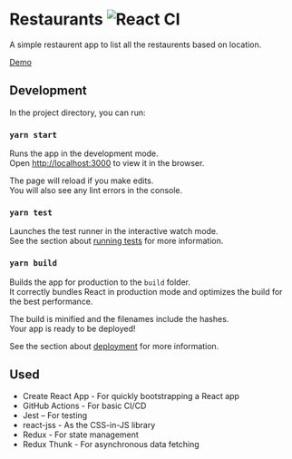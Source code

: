 # Restaurants ![React CI](https://github.com/swarnanagidi30/restaurants/workflows/React%20CI/badge.svg)

A simple restaurent app to list all the restaurents based on location.

[Demo](https://master.d3uzhkkl5vd1ix.amplifyapp.com/)

## Development

In the project directory, you can run:

### `yarn start`

Runs the app in the development mode.<br />
Open [http://localhost:3000](http://localhost:3000) to view it in the browser.

The page will reload if you make edits.<br />
You will also see any lint errors in the console.

### `yarn test`

Launches the test runner in the interactive watch mode.<br />
See the section about [running tests](https://facebook.github.io/create-react-app/docs/running-tests) for more information.

### `yarn build`

Builds the app for production to the `build` folder.<br />
It correctly bundles React in production mode and optimizes the build for the best performance.

The build is minified and the filenames include the hashes.<br />
Your app is ready to be deployed!

See the section about [deployment](https://facebook.github.io/create-react-app/docs/deployment) for more information.


## Used

- Create React App - For quickly bootstrapping a React app
- GitHub Actions - For basic CI/CD
- Jest – For testing
- react-jss - As the CSS-in-JS library
- Redux - For state management
- Redux Thunk - For asynchronous data fetching
